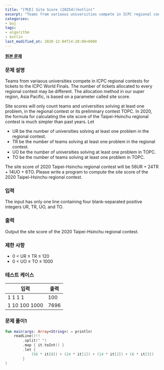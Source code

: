 ```yaml
---
title: "[백준] Site Score (20254)(kotlin)"
excerpt: "Teams from variaous universities compete in ICPC regional contests for tickets to the ICPC World Finals. The number of tickets allocated to every regional contest may be different. The allocation method in our super region, Asia Pacific, is based on a parameter called site score."
categories:
- boj
tags:
- algorithm
- kotlin
last_modified_at: 2020-12-04T14:20:00+0900
---
```



**[원본 문제](https://www.acmicpc.net/problem/20254)**

### 문제 설명

Teams from variaous universities compete in ICPC regional contests for tickets to the ICPC World Finals. The number of tickets allocated to every regional contest may be different. The allocation method in our super region, Asia Pacific, is based on a parameter called site score.

Site scores will only count teams and universities solving at least one problem, in the regional contest or its preliminary contest TOPC. In 2020, the formula for calculating the site score of the Taipei-Hsinchu regional contest is much simpler than past years. Let

* UR be the number of universities solving at least one problem in the regional contest.
* TR be the number of teams solving at least one problem in the regional contest.
* UO be the number of universities solving at least one problem in TOPC.
* TO be the number of teams solving at least one problem in TOPC.

The site score of 2020 Taipei-Hsinchu regional contest will be 56UR \+ 24TR \+ 14UO \+ 6TO. Please write a program to compute the site score of the 2020 Taipei-Hsinchu regional contest.

### 입력

The input has only one line containing four blank-separated positive integers UR, TR, UO, and TO.

### 출력

Output the site score of the 2020 Taipei-Hsinchu regional contest.

### 제한 사항

* 0 < UR ≤ TR ≤ 120
* 0 < UO ≤ TO ≤ 1000

### 테스트 케이스

|입력|출력|
|-----|-----|
|1 1 1 1|100|
|1 10 100 1000|7696|

### 문제 풀이1 
```kotlin
fun main(args: Array<String>) = println(
    readLine()!!
        .split(" ")
        .map { it.toInt() }
        .let {
            (56 * it[0]) + (24 * it[1]) + (14 * it[2]) + (6 * it[3])
        }
)
```